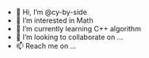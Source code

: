 - 👋 Hi, I’m @cy-by-side
- 👀 I’m interested in Math
- 🌱 I’m currently learning C++ algorithm
- 💞️ I’m looking to collaborate on ...
- 📫 Reach me on ...

<!---
cy-by-side/cy-by-side is a ✨ special ✨ repository because its `README.md` (this file) appears on your GitHub profile.
You can click the Preview link to take a look at your changes.
--->
